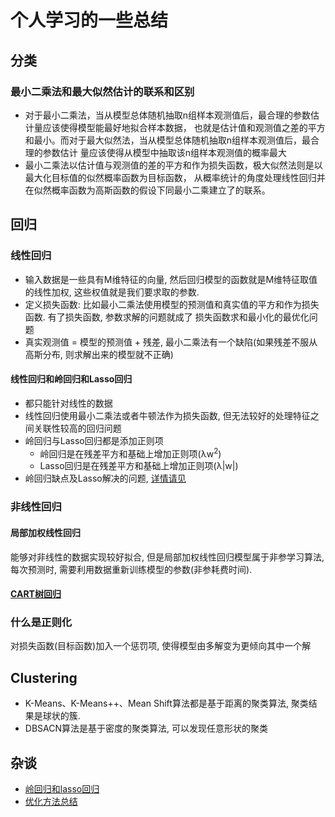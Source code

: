 # 个人学习的一些总结

## 分类

### 最小二乘法和最大似然估计的联系和区别

- 对于最小二乘法，当从模型总体随机抽取n组样本观测值后，最合理的参数估计量应该使得模型能最好地拟合样本数据，
也就是估计值和观测值之差的平方和最小。而对于最大似然法，当从模型总体随机抽取n组样本观测值后，最合理的参数估计
量应该使得从模型中抽取该n组样本观测值的概率最大
- 最小二乘法以估计值与观测值的差的平方和作为损失函数，极大似然法则是以最大化目标值的似然概率函数为目标函数，
从概率统计的角度处理线性回归并在似然概率函数为高斯函数的假设下同最小二乘建立了的联系。


## 回归

### 线性回归

- 输入数据是一些具有M维特征的向量, 然后回归模型的函数就是M维特征取值的线性加权, 这些权值就是我们要求取的参数.
- 定义损失函数: 比如最小二乘法使用模型的预测值和真实值的平方和作为损失函数. 有了损失函数, 参数求解的问题就成了
损失函数求和最小化的最优化问题
- 真实观测值 = 模型的预测值 + 残差, 最小二乘法有一个缺陷(如果残差不服从高斯分布, 则求解出来的模型就不正确)

#### 线性回归和岭回归和Lasso回归

- 都只能针对线性的数据
- 线性回归使用最小二乘法或者牛顿法作为损失函数, 但无法较好的处理特征之间关联性较高的回归问题
- 岭回归与Lasso回归都是添加正则项
    - 岭回归是在残差平方和基础上增加正则项(λw<sup>2</sup>)
    - Lasso回归是在残差平方和基础上增加正则项(λ|w|)
- 岭回归缺点及Lasso解决的问题, [详情请见](PythonMachineLearning/ChapterNote/Part2-Regression/Chapter8-RidgeAndLasso-Regression.md)

### 非线性回归

#### 局部加权线性回归
能够对非线性的数据实现较好拟合, 但是局部加权线性回归模型属于非参学习算法, 每次预测时, 
需要利用数据重新训练模型的参数(非参耗费时间).

#### [CART树回归](PythonMachineLearning/ChapterNote/Part2-Regression/Chapter9-CART-Regression.md)



### 什么是正则化

对损失函数(目标函数)加入一个惩罚项, 使得模型由多解变为更倾向其中一个解


## Clustering

- K-Means、K-Means++、Mean Shift算法都是基于距离的聚类算法, 聚类结果是球状的簇.
- DBSACN算法是基于密度的聚类算法, 可以发现任意形状的聚类

## 杂谈

- [岭回归和lasso回归](https://zm8.sm-tc.cn/?src=l4uLj4zF0NCIiIjRnJGdk5CYjNGckJLQjJeWh5aMl5qRmNCP0MjNys3HzsnRl4uSkw%3D%3D&uid=1d40bd6d5c3ab79707cdca47e5eec6e6&hid=ec0c6a268041c48b91eb571927a6d4f3&pos=1&cid=9&time=1528366715144&from=click&restype=1&pagetype=0020000000000408&bu=web&query=%E5%B2%AD%E5%9B%9E%E5%BD%92%E5%92%8Classo%E5%9B%9E%E5%BD%92&mode=&v=1&force=true&wap=false&province=%E7%A6%8F%E5%BB%BA%E7%9C%81&city=%E5%8E%A6%E9%97%A8%E5%B8%82&uc_param_str=dnntnwvepffrgibijbprsvdsdichei)
- [优化方法总结](https://blog.csdn.net/u010089444/article/details/76725843)